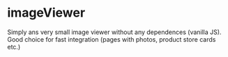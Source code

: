 # imageViewer
Simply ans very small image viewer without any dependences (vanilla JS). Good choice for fast integration (pages with photos, product store cards etc.)
